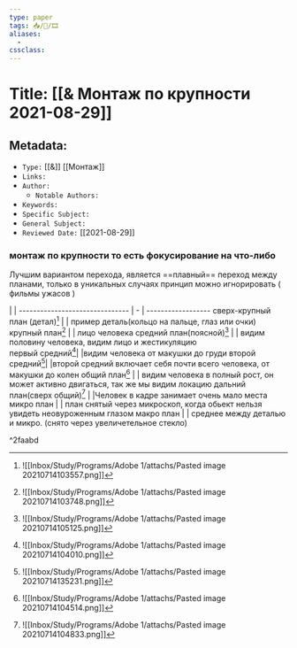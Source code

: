 ```yaml
---
type: paper
tags: 📥️/📜️/🎞
aliases:
  - 
cssclass: 
---
```




# Title: **[[& Монтаж по крупности 2021-08-29]]**


## Metadata:

- `Type:` [[&]] [[Монтаж]]
- `Links:`
- `Author:` 
	- `Notable Authors:` 
- `Keywords:` 
- `Specific Subject:` 
- `General Subject:` 
- `Reviewed Date:` [[2021-08-29]]

### монтаж по крупности то есть фокусирование на что-либо

Лучшим вариантом перехода, является ==плавный== переход между планами, только в уникальных случаях принцип можно игнорировать ( фильмы ужасов )

 |   | 
------------------------------- | - | ------------------
сверх-крупный план (детал)[^1]            |   | пример деталь(кольцо на пальце, глаз или очки)
крупный план[^2]                 |   | лицо человека
средний план(поясной)[^3]          |   |  видим половину человека, видим лицо и жестикуляцию  
первый средний[^4]|   |видим человека от макушки до груди
второй средний[^5]|   |второй средний включает себя почти всего человека, от макушки до колен
общий план[^6]             |   | видим человека в полный рост, он может активно двигаться, так же мы видим локацию
дальний план(сверх общий)[^7] |   |Человек в кадре занимает очень мало места
микро план  |   | план снятый через микроскоп, когда обьект нельзя увидеть неовуроженным глазом
макро план  |   | среднее между деталью и микро. (снято через увеличетельное стекло)

^2faabd

[^1]:![[Inbox/Study/Programs/Adobe 1/attachs/Pasted image 20210714103557.png]]
[^2]:![[Inbox/Study/Programs/Adobe 1/attachs/Pasted image 20210714103748.png]]
[^3]:![[Inbox/Study/Programs/Adobe 1/attachs/Pasted image 20210714105125.png]]
[^4]:![[Inbox/Study/Programs/Adobe 1/attachs/Pasted image 20210714104010.png]]
[^5]:![[Inbox/Study/Programs/Adobe 1/attachs/Pasted image 20210714135231.png]]
[^6]:![[Inbox/Study/Programs/Adobe 1/attachs/Pasted image 20210714104514.png]]
[^7]:![[Inbox/Study/Programs/Adobe 1/attachs/Pasted image 20210714104833.png]]